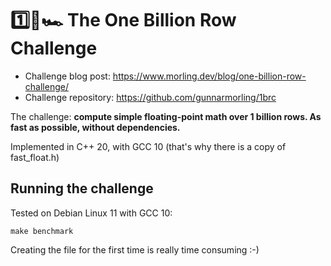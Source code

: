 # 1️⃣🐝🏎️ The One Billion Row Challenge

- Challenge blog post: https://www.morling.dev/blog/one-billion-row-challenge/
- Challenge repository: https://github.com/gunnarmorling/1brc

The challenge: **compute simple floating-point math over 1 billion rows. As fast as possible, without dependencies.**

Implemented in C++ 20, with GCC 10 (that's why there is a copy of fast_float.h)

## Running the challenge

Tested on Debian Linux 11 with GCC 10:

```
make benchmark
```

Creating the file for the first time is really time consuming :-)
